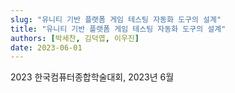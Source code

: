 ```yaml
---
slug: "유니티 기반 플랫폼 게임 테스팅 자동화 도구의 설계"
title: "유니티 기반 플랫폼 게임 테스팅 자동화 도구의 설계"
authors: [박세찬, 김덕엽, 이우진]
date: 2023-06-01
---
```


2023 한국컴퓨터종합학술대회, 2023년 6월
